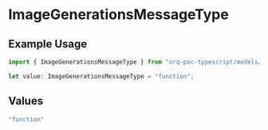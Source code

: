 # ImageGenerationsMessageType

## Example Usage

```typescript
import { ImageGenerationsMessageType } from "orq-poc-typescript/models/operations";

let value: ImageGenerationsMessageType = "function";
```

## Values

```typescript
"function"
```